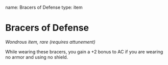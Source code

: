 name: Bracers of Defense
type: item

# Bracers of Defense
_Wondrous item, rare (requires attunement)_

While wearing these bracers, you gain a +2 bonus to AC if you are wearing no armor and using no shield.
